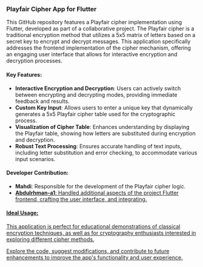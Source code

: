 ### Playfair Cipher App for Flutter

This GitHub repository features a Playfair cipher implementation using Flutter, developed as part of a collaborative project. The Playfair cipher is a traditional encryption method that utilizes a 5x5 matrix of letters based on a secret key to encrypt and decrypt messages. This application specifically addresses the frontend implementation of the cipher mechanism, offering an engaging user interface that allows for interactive encryption and decryption processes.

#### Key Features:
- **Interactive Encryption and Decryption**: Users can actively switch between encrypting and decrypting modes, providing immediate feedback and results.
- **Custom Key Input**: Allows users to enter a unique key that dynamically generates a 5x5 Playfair cipher table used for the cryptographic process.
- **Visualization of Cipher Table**: Enhances understanding by displaying the Playfair table, showing how letters are substituted during encryption and decryption.
- **Robust Text Processing**: Ensures accurate handling of text inputs, including letter substitution and error checking, to accommodate various input scenarios.

#### Developer Contribution:
- **Mahdi**: Responsible for the development of the Playfair cipher logic.
- **<a href="https://github.com/Abdulrhman-a1" target="_blank" rel="noreferrer">Abdulrhman-a1**: Handled additional aspects of the project Flutter frontend, crafting the user interface, and integrating.

#### Ideal Usage:
This application is perfect for educational demonstrations of classical encryption techniques, as well as for cryptography enthusiasts interested in exploring different cipher methods.

Explore the code, suggest modifications, and contribute to future enhancements to improve the app's functionality and user experience.
